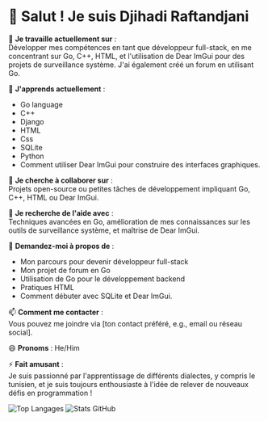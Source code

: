 # 👋 Salut ! Je suis Djihadi Raftandjani

🔭 **Je travaille actuellement sur** :  
Développer mes compétences en tant que développeur full-stack, en me concentrant sur Go, C++, HTML, et l'utilisation de Dear ImGui pour des projets de surveillance système. J'ai également créé un forum en utilisant Go.

🌱 **J'apprends actuellement** :  
- Go language  
- C++
- Django  
- HTML
- Css
- SQLite
- Python
- Comment utiliser Dear ImGui pour construire des interfaces graphiques.

👯 **Je cherche à collaborer sur** :  
Projets open-source ou petites tâches de développement impliquant Go, C++, HTML ou Dear ImGui.

🤔 **Je recherche de l'aide avec** :  
Techniques avancées en Go, amélioration de mes connaissances sur les outils de surveillance système, et maîtrise de Dear ImGui.

💬 **Demandez-moi à propos de** :  
- Mon parcours pour devenir développeur full-stack  
- Mon projet de forum en Go  
- Utilisation de Go pour le développement backend  
- Pratiques HTML  
- Comment débuter avec SQLite et Dear ImGui.

📫 **Comment me contacter** :  
Vous pouvez me joindre via [ton contact préféré, e.g., email ou réseau social].

😄 **Pronoms** : He/Him

⚡ **Fait amusant** :  
Je suis passionné par l'apprentissage de différents dialectes, y compris le tunisien, et je suis toujours enthousiaste à l'idée de relever de nouveaux défis en programmation !


![Top Langages](https://github-readme-stats.vercel.app/api/top-langs/?username=Zanakan12&layout=compact)
![Stats GitHub](https://github-readme-stats.vercel.app/api?username=Zanakan12&show_icons=true&count_private=true&theme=radical)
